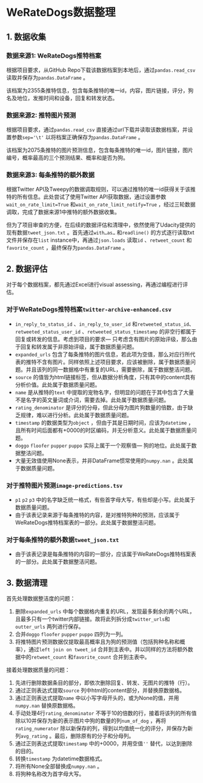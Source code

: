 # WeRateDogs数据整理

## 1. 数据收集

### 数据来源1: WeRateDogs推特档案

根据项目要求，从GitHub Repo下载该数据档案到本地后，通过`pandas.read_csv` 读取并保存为`pandas.DataFrame` 。

该档案为2355条推特信息，包含每条推特的唯一id，内容，图片链接，评分，狗名及地位，发推时间和设备，回复和转发状态。

### 数据来源2: 推特图片预测 

根据项目要求，通过`pandas.read_csv` 直接通过url下载并读取该数据档案，并设置参数`sep='\t'` 以将档案正确保存为`pandas.DataFrame` 。

该档案为2075条推特的图片预测信息，包含每条推特的唯一id，图片链接，图片编号，概率最高的三个预测结果、概率和是否为狗。

### 数据来源3: 每条推特的额外数据 

根据Twitter API及Tweepy的数据调取规则，可以通过推特的唯一id获得关于该推特的所有信息。此处尝试了使用Twitter API获取数据，通过设置参数`wait_on_rate_limit=True` 和`wait_on_rate_limit_notify=True` ，经过三轮数据调取，完成了数据来源1中推特的额外数据收集。

但为了项目审查的方便，在后续的数据评估和清理中，依然使用了Udacity提供的现有数据`tweet_json.txt` 。首先通过`with…as…` 和`readline()` 的方式逐行读取txt文件并保存在`list` instance中，再通过`json.loads` 读取`id` 、`retweet_count` 和`favorite_count` ，最终保存为`pandas.DataFrame` 。

## 2. 数据评估

对于每个数据档案，都先通过Excel进行visual assessing，再通过编程进行评估。

### 对于WeRateDogs推特档案`twitter-archive-enhanced.csv` 

- `in_reply_to_status_id` 、`in_reply_to_user_id` 和`retweeted_status_id`、 `retweeted_status_user_id` 、`retweeted_status_timestamp` 的非空行都属于回复或转发的信息。考虑到项目的要求— 只考虑含有图片的原始评级，那么由于回复和转发属于非原始评级，属于数据质量问题。
- `expanded_urls` 包含了每条推特的图片信息，若此项为空值，那么对应行所代表的推特不含有图片。同样依照上述项目要求，应该被删除，属于数据质量问题。并且该列的同一数据格中有重复的URL，需要删除，属于数据整洁问题。
- `source` 的值皆为html链接标签，但从数据分析角度，只有其中的content具有分析价值。此处属于数据质量问题。
- `name` 是从推特的`text` 中提取的宠物名字，但明显的问题在于其中包含了大量不是名字的英文量词或介词，需要去掉。此处属于数据质量问题。
- `rating_denominator` 是评分的分母，但此分母为图片狗数量的倍数，由于缺乏规律，难以进行分析。此处属于数据质量问题。
- `timestamp` 的数据类型为`object` ，但由于其是日期时间，应该为`datetime` ，且所有时间后面都有+0000的时区编码，并无分析意义。此处属于数据质量问题。
- `doggo` `floofer` `pupper` `puppo` 实际上属于一个观察值— 狗的地位。此处属于数据整洁问题。
- 大量无效值使用None表示，并非DataFrame惯常使用的`numpy.nan` 。此处属于数据质量问题。

### 对于推特图片预测`image-predictions.tsv` 

- `p1` `p2` `p3` 中的名字缺乏统一格式，有些首字母大写，有些却是小写。此处属于数据质量问题。
- 由于该表记录来源于每条推特的内容，是对推特狗种的预测，应该属于WeRateDogs推特档案表的一部分。此处属于数据整洁问题。

### 对于每条推特的额外数据`tweet_json.txt` 

- 由于该表记录是每条推特的内容的一部分，应该属于WeRateDogs推特档案表的一部分。此处属于数据整洁问题。

## 3. 数据清理

首先处理数据整洁度的问题：

1. 删除`expanded_urls` 中每个数据格内重复的URL，发现最多剩余的两个URL，且最多只有一个twitter内部链接。故将此列拆分成`twitter_urls`和 `outter_urls` 两列进行保存。
2. 合并`doggo` `floofer` `pupper` `puppo` 四列为一列。
3. 将推特图片预测数据仅提取最高概率且为狗的预测值（包括狗种名称和概率），通过`left join on tweet_id` 合并到主表中。并以同样的方法将额外数据中的`retweet_count` 和`favorite_count` 合并到主表中。

接着处理数据质量的问题：

1. 先进行删除数据条目的部分，即依次删除回复、转发、无图片的推特（行）。
2. 通过正则表达式提取`source` 列中html的content部分，并替换原数据格。
3. 通过正则表达式提取`name` 中以小写字母开头的，或为None的值，并用`numpy.nan` 替换原数据格。
4. 手动处理4行`rating_denominator` 不等于10的倍数的行，接着将该列的所有值除以10并保存为新的表示图片中狗的数量的列`num_of_dog` ，再将`rating_numerator` 除以新保存的列，得到以均值统一化的评分，并保存为新列`avg_rating`  。最后，删除原有的分子和分母列。
5. 通过正则表达式提取`timestamp` 中的+0000，并用空值`''` 替代，以达到删除的目的。
6. 转换`timestamp` 为datetime数据格式。
7. 将所有None全部替换成`numpy.nan` 。
8. 将狗种名称改为首字母大写。